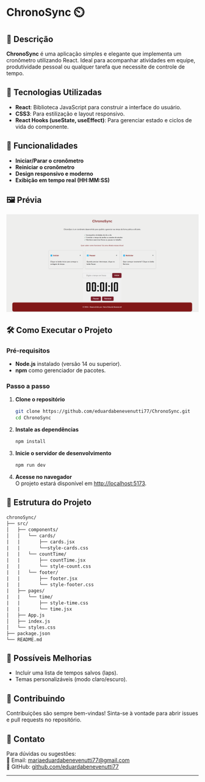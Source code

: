 # ChronoSync ⏲️  

## 📖 Descrição  
**ChronoSync** é uma aplicação simples e elegante que implementa um cronômetro utilizando React. Ideal para acompanhar atividades em equipe, produtividade pessoal ou qualquer tarefa que necessite de controle de tempo.  

## 🚀 Tecnologias Utilizadas  
- **React**: Biblioteca JavaScript para construir a interface do usuário.  
- **CSS3**: Para estilização e layout responsivo.   
- **React Hooks (useState, useEffect)**: Para gerenciar estado e ciclos de vida do componente.  

## 🎯 Funcionalidades  
- **Iniciar/Parar o cronômetro**  
- **Reiniciar o cronômetro**  
- **Design responsivo e moderno**  
- **Exibição em tempo real (HH:MM:SS)**  

## 🖼️ Prévia  
![Preview do React ChronoSync](image-1.png)  

## 🛠️ Como Executar o Projeto  

### Pré-requisitos  
- **Node.js** instalado (versão 14 ou superior).  
- **npm** como gerenciador de pacotes.  

### Passo a passo  
1. **Clone o repositório**  
   ```bash  
   git clone https://github.com/eduardabenevenutti77/ChronoSync.git  
   cd ChronoSync  
   ```  

2. **Instale as dependências**  
   ```bash  
   npm install  
   ```  

3. **Inicie o servidor de desenvolvimento**  
   ```bash  
   npm run dev
   ```  

4. **Acesse no navegador**  
   O projeto estará disponível em [http://localhost:5173](http://localhost:5173).  

## 📂 Estrutura do Projeto  
```
chronoSync/   
├── src/  
│   ├── components/  
│   │   └── cards/
|   |       ├── cards.jsx
|   |       └──style-cards.css
|   |   └── countTime/
|   |       ├── countTime.jsx
|   |       └── style-count.css
|   |   └── footer/
|   |       ├── footer.jsx
|   |       └── style-footer.css
|   ├── pages/
|   |   └── time/
|   |       ├── style-time.css
|   |       └── time.jsx
│   ├── App.js  
│   ├── index.js  
│   └── styles.css  
├── package.json  
└── README.md  
```  

## 🔧 Possíveis Melhorias  
- Incluir uma lista de tempos salvos (laps).  
- Temas personalizáveis (modo claro/escuro).   

## 🤝 Contribuindo  
Contribuições são sempre bem-vindas! Sinta-se à vontade para abrir issues e pull requests no repositório.  

## 💬 Contato  
Para dúvidas ou sugestões:  
📧 Email: [mariaeduardabenevenutti77@gmail.com](mailto:mariaeduardabenevenutti77@gmail.com)  
🔗 GitHub: [github.com/eduardabenevenutti77](https://github.com/eduardabenevenutti77)  

---
